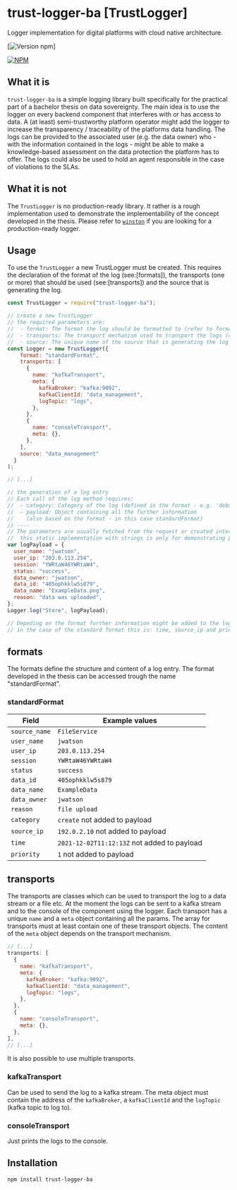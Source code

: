 # trust-logger-ba [TrustLogger]

Logger implementation for digital platforms with cloud native architecture. 

[![Version npm](https://img.shields.io/npm/v/trust-logger-ba.svg?style=flat-square)]

[![NPM](https://nodei.co/npm/trust-logger-ba.png?downloads=true&downloadRank=true)](https://nodei.co/npm/trust-logger-ba/)

## What it is

`trust-logger-ba` is a simple logging library built specifically for the practical 
part of a bachelor thesis on data sovereignty. The main idea is to use the logger
on every backend component that interferes with or has access to data. A (at least)
semi-trustworthy platform operator might add the logger to increase the transparency
/ traceability of the platforms data handling. The logs can be provided to the 
associated user (e.g. the data owner) who - with the information contained in the 
logs - might be able to make a knowledge-based assessment on the data protection
the platform has to offer. The logs could also be used to hold an agent responsible 
in the case of violations to the SLAs.

## What it is not

The `TrustLogger` is no production-ready library. It rather is a rough implementation 
used to demonstrate the implementability of the concept developed in the thesis.
Please refer to [`winston`](https://www.npmjs.com/package/winston) if you are looking
for a production-ready logger.

## Usage

To use the `TrustLogger` a new TrustLogger must be created. This requires the
declaration of the format of the log (see:[formats]), the transports (one or more)
that should be used (see:[transports]) and the source that is generating the log.

``` js
const TrustLogger = require("trust-logger-ba");

// create a new TrustLogger
// the required parameters are:
//  - format: The format the log should be formatted to (refer to formats)
//  - transports: The transport mechanism used to transport the logs (refer to transports)
//  - source: The unique name of the source that is generating the log
const Logger = new TrustLogger({
    format: "standardFormat",
    transports: [
      {
        name: "kafkaTransport",
        meta: {
          kafkaBroker: "kafka:9092",
          kafkaClientId: "data_management",
          logTopic: "logs",
        },
      },
      {
        name: "consoleTransport",
        meta: {},
      },
    ],
    source: "data_management"
  }
);

// [...]

// the generation of a log entry
// Each call of the log method requires:
//  - category: Category of the log (defined in the format - e.g. 'debug')
//  - payload: Object containing all the further information 
//    (also based on the format - in this case standardFormat)
// ----
// The parameters are usually fetched from the request or created internally
//  this static implementation with strings is only for demonstrating purposes
var logPayload = {
  user_name: "jwatson",
  user_ip: "203.0.113.254",
  session: "YWRtaW46YWRtaW4",
  status: "success",
  data_owner: "jwatson",
  data_id: "405ophkklw5s879",
  data_name: "ExampleData.png",
  reason: "data was uploaded",
};
Logger.log("Store", logPayload);

// Depeding on the format further information might be added to the log
// in the case of the standard format this is: time, source_ip and priority
```

## formats

The formats define the structure and content of a log entry. The format developed
in the thesis can be accessed trough the name "standardFormat".

### standardFormat

| Field         | Example values                              |
| ------------- | ------------------------------------------- |
| `source_name` | `FileService`                               |
| `user_name`   | `jwatson`                                   |
| `user_ip`     | `203.0.113.254`                             |
| `session`     | `YWRtaW46YWRtaW4`                           |
| `status`      | `success`                                   |
| `data_id`     | `405ophkklw5s879`                           |
| `data_name`   | `ExampleData`                               |
| `data_owner`  | `jwatson`                                   |
| `reason`      | `file upload`                               |
| `category`    | `create` not added to payload               |
| `source_ip`   | `192.0.2.10` not added to payload           |
| `time`        | `2021-12-02T11:12:13Z` not added to payload |
| `priority`    | `1` not added to payload                    |

## transports

The transports are classes which can be used to transport the log to a data stream or 
a file etc. At the moment the logs can be sent to a kafka stream and to the console
of the component using the logger. Each transport has a unique `name` and a `meta` 
object containing all the params. The array for transports must at least contain one
of these transport objects. The content of the `meta` object depends on the transport
mechanism.

``` js
// [...]
transports: [
  {
    name: "kafkaTransport",
    meta: {
      kafkaBroker: "kafka:9092",
      kafkaClientId: "data_management",
      logTopic: "logs",
    },
  },
  {
    name: "consoleTransport",
    meta: {},
  },
],
// [...]
```

It is also possible to use multiple transports.

### kafkaTransport

Can be used to send the log to a kafka stream. The meta object must contain
the address of the `kafkaBroker`, a `kafkaClientId` and the `logTopic` (kafka
topic to log to).

### consoleTransport

Just prints the logs to the console.

## Installation

``` bash
npm install trust-logger-ba
```